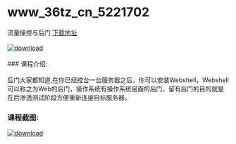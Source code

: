 # www_36tz_cn_5221702
流量操控与后门
[下载地址](http://www.36tz.cn/article/5221702 "下载地址")
<br/></br>[![download](http://36tz.cn/muke_img/2021_11_1-48-300x210.png "下载地址")](http://www.36tz.cn/article/5221702 "下载地址")
<br/></br>### 课程介绍:<br/></br>后门大家都知道,在你已经控台一台服务器之后，你可以安装Webshell，Webshell可以称之为Web的后门，操作系统有操作系统层面的后门，留有后门的目的就是在后渗透测试阶段方便重新连接目标服务器。

### 课程截图:
[![download](http://36tz.cn/muke_img/2021_11_2-37.png "下载地址")](http://www.36tz.cn/article/5221702 "下载地址")

